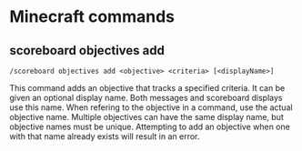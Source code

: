 # Minecraft commands

## scoreboard objectives add

```minecraft
/scoreboard objectives add <objective> <criteria> [<displayName>]
```

This command adds an objective that tracks a specified criteria.
It can be given an optional display name. Both messages and scoreboard displays use this name.
When refering to the objective in a command, use the actual objective name.
Multiple objectives can have the same display name, but objective names must be unique.
Attempting to add an objective when one with that name already exists will result in an error.